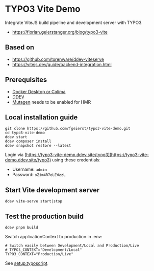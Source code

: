 # TYPO3 Vite Demo

Integrate ViteJS build pipeline and development server with TYPO3.

- https://florian.geierstanger.org/blog/typo3-vite
  

## Based on

- https://github.com/torenware/ddev-viteserve
- https://vitejs.dev/guide/backend-integration.html


## Prerequisites

- [Docker Desktop or Colima](https://ddev.readthedocs.io/en/latest/users/install/docker-installation/)
- [DDEV](https://ddev.readthedocs.io/en/latest/)
- [Mutagen](https://ddev.readthedocs.io/en/latest/users/install/performance/#mutagen) needs to be enabled for HMR


## Local installation guide

	git clone https://github.com/fgeierst/typo3-vite-demo.git
	cd typo3-vite-demo
	ddev start
	ddev composer install
	ddev snapshot restore --latest
	
Login via [https://typo3-vite-demo.ddev.site/typo3](https://typo3-vite-demo.ddev.site/typo3) using these credentials:

- Username: `admin`
- Password: `oZim4R7eLEWzzL`


## Start Vite development server 

	ddev vite-serve start|stop


## Test the production build

	ddev pnpm build

Switch applicationContext to production in .env:

	# Switch easily between Development/Local and Production/Live
	# TYPO3_CONTEXT="Development/Local"
	TYPO3_CONTEXT="Production/Live"

See [setup.typoscript](https://github.com/fgeierst/typo3-vite-demo/blob/master/packages/typo3_vite_demo/Configuration/TypoScript/setup.typoscript#L177).
